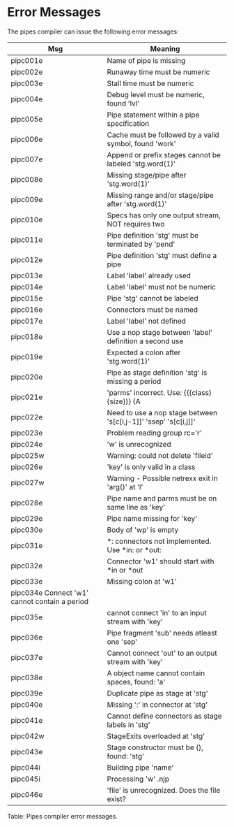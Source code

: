 # Error Messages

The pipes compiler can issue the following error messages:

| Msg |Meaning | 
|---|---|
|pipc001e| Name of pipe is missing|
|pipc002e| Runaway time must be numeric|
|pipc003e| Stall time must be numeric|
|pipc004e| Debug level must be numeric, found 'lvl'|
|pipc005e| Pipe statement within a pipe specification|
|pipc006e| Cache must be followed by a valid symbol, found 'work'|
|pipc007e| Append or prefix stages cannot be labeled 'stg.word(1)'|
|pipc008e| Missing stage/pipe after 'stg.word(1)'|
|pipc009e| Missing range and/or stage/pipe after 'stg.word(1)'|
|pipc010e| Specs has only one output stream, NOT requires two|
|pipc011e| Pipe definition 'stg' must be terminated by 'pend'|
|pipc012e| Pipe definition 'stg' must define a pipe|
|pipc013e| Label 'label' already used|
|pipc014e| Label 'label' must not be numeric|
|pipc015e| Pipe 'stg' cannot be labeled|
|pipc016e| Connectors must be named|
|pipc017e| Label 'label' not defined|
|pipc018e| Use a nop stage between 'label' definition a second use|
|pipc019e| Expected a colon after 'stg.word(1)'|
|pipc020e| Pipe as stage definition 'stg' is missing a period|
|pipc021e| 'parms' incorrect.  Use: {({class} {size})} {A|D} {target}|
|pipc022e| Need to use a nop stage between 's[c[i,j-1]]' 'ssep' 's[c[i,j]]'|
|pipc023e| Problem reading group rc='r'|
|pipc024e| 'w' is unrecognized |
|pipc025w| Warning: could not delete 'fileid'|
|pipc026e| 'key' is only valid in a class|
|pipc027w| Warning - Possible netrexx exit in 'arg()' at 'l'|
|pipc028e| Pipe name and parms must be on same line as 'key'|
|pipc029e| Pipe name missing for 'key'|
|pipc030e| Body of 'wp' is empty|
|pipc031e| *: connectors not implemented.  Use *in: or *out:|
|pipc032e| Connector 'w1' should start with *in or *out|
|pipc033e| Missing colon at 'w1'|
|pipc034e  Connect 'w1' cannot contain a period|
|pipc035e| cannot connect 'in' to an input stream with 'key'|
|pipc036e| Pipe fragment 'sub' needs atleast one 'sep'|
|pipc037e| Cannot connect 'out' to an output stream with 'key'|
|pipc038e| A object name cannot contain spaces, found: 'a'|
|pipc039e| Duplicate pipe as stage at 'stg'|
|pipc040e| Missing ':' in connector at 'stg'|
|pipc041e| Cannot define connectors as stage labels in 'stg'|
|pipc042w| StageExits overloaded at 'stg'|
|pipc043e| Stage constructor must be (), found: 'stg'|
|pipc044i| Building pipe 'name'|
|pipc045i| Processing 'w' .njp|
|pipc046e| 'file' is unrecognized. Does the file exist?|

Table: Pipes compiler error messages.
